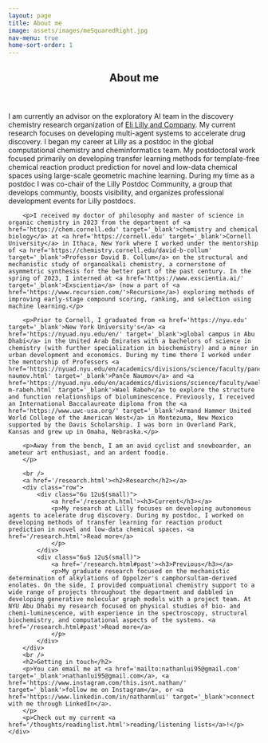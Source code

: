 ```yaml
---
layout: page
title: About me
image: assets/images/meSquaredRight.jpg
nav-menu: true
home-sort-order: 1
---
```

<!-- Markdownlint-disable-file -->

<!-- Main -->
<div id="main" class="alt">

<!-- One -->
<section id="one">
    <div class="inner">
        <header class="major">
            <h1>About me</h1>
        </header>
        <!-- <h2 id="content">Nathan Lui</h2> -->
        <p>I am currently an advisor on the exploratory AI team in the discovery chemistry research organization of <a href='https://www.lilly.com/' target='_blank'>Eli Lilly and Company</a>. My current research focuses on developing multi-agent systems to accelerate drug discovery. I began my career at Lilly as a postdoc in the global computational chemistry and cheminformatics team. My postdoctoral work focused primarily on developing transfer learning methods for template-free chemical reaction product prediction for novel and low-data chemical spaces using large-scale geometric machine learning. During my time as a postdoc I was co-chair of the Lilly Postdoc Community, a group that develops communtiy, boosts visibility, and organizes professional development events for Lilly postdocs.</p>

        <p>I received my doctor of philosophy and master of science in organic chemistry in 2023 from the department of <a href='https://chem.cornell.edu' target='_blank'>chemistry and chemical biology</a> at <a href='https://cornell.edu' target='_blank'>Cornell University</a> in Ithaca, New York where I worked under the mentorship of <a href='https://chemistry.cornell.edu/david-b-collum' target='_blank'>Professor David B. Collum</a> on the structural and mechanistic study of organoalkali chemistry, a cornerstone of asymmetric synthesis for the better part of the past century. In the spring of 2023, I interned at <a href='https://www.exscientia.ai/' target='_blank'>Exscientia</a> (now a part of <a href='https://www.recursion.com/'>Recursion</a>) exploring methods of improving early-stage compound scoring, ranking, and selection using machine learning.</p>
        
        <p>Prior to Cornell, I graduated from <a href='https://nyu.edu' target='_blank'>New York University's</a> <a href='https://nyuad.nyu.edu/en/' target='_blank'>global campus in Abu Dhabi</a> in the United Arab Emirates with a bachelors of science in chemistry (with further specialization in biochemistry) and a minor in urban development and economics. During my time there I worked under the mentorship of Professors <a href='https://nyuad.nyu.edu/en/academics/divisions/science/faculty/pance-naumov.html' target='_blank'>Panče Naumov</a> and <a href='https://nyuad.nyu.edu/en/academics/divisions/science/faculty/wael-m-rabeh.html' target='_blank'>Wael Rabeh</a> to explore the structure and function relationships of bioluminescence. Previously, I received an International Baccalaureate diploma from the <a href='https://www.uwc-usa.org/' target='_blank'>Armand Hammer United World College of the American West</a> in Montezuma, New Mexico supported by the Davis Scholarship. I was born in Overland Park, Kansas and grew up in Omaha, Nebraska.</p>

        <p>Away from the bench, I am an avid cyclist and snowboarder, an ameteur art enthusiast, and an ardent foodie.
        </p>

        <br />
        <a href='/research.html'><h2>Research</h2></a>
        <div class="row">
            <div class="6u 12u$(small)">
                <a href='/research.html'><h3>Current</h3></a>
                <p>My research at Lilly focuses on developing autonomous agents to acelerate drug discovery. During my postdoc, I worked on developing methods of transfer learning for reaction product prediction in novel and low-data chemical spaces. <a href='/research.html'>Read more</a>
                </p>
            </div>
            <div class="6u$ 12u$(small)">
                <a href='/research.html#past'><h3>Previous</h3></a>
                <p>My graduate research focused on the mechanistic determination of alkylations of Oppolzer's camphorsultam-derived enolates. On the side, I provided compuational chemistry support to a wide range of projects throughout the department and dabbled in developing generative molecular graph models with a project team. At NYU Abu Dhabi my research focused on physical studies of bio- and chemi-luminescence, with experience in the spectroscopy, structural biochemistry, and computational aspects of the systems. <a href='/research.html#past'>Read more</a>
                </p>
            </div>
        </div>
        <br />
        <h2>Getting in touch</h2>
        <p>You can email me at <a href='mailto:nathanlui95@gmail.com' target='_blank'>nathanlui95@gmail.com</a>, <a href='https://www.instagram.com/this.isnt.nathan/' target='_blank'>follow me on Instagram</a>, or <a href='https://www.linkedin.com/in/nathanmlui' target='_blank'>connect with me through LinkedIn</a>.
        </p>
        <p>Check out my current <a href='/thoughts/readinglist.html'>reading/listening lists</a>!</p>
    </div>
</section>
</div>
